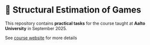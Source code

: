 # 🎲 Structural Estimation of Games

This repository contains **practical tasks** for the course taught at **Aalto University** in September 2025.

See [course website](https://aalto.iskh.me) for more details
